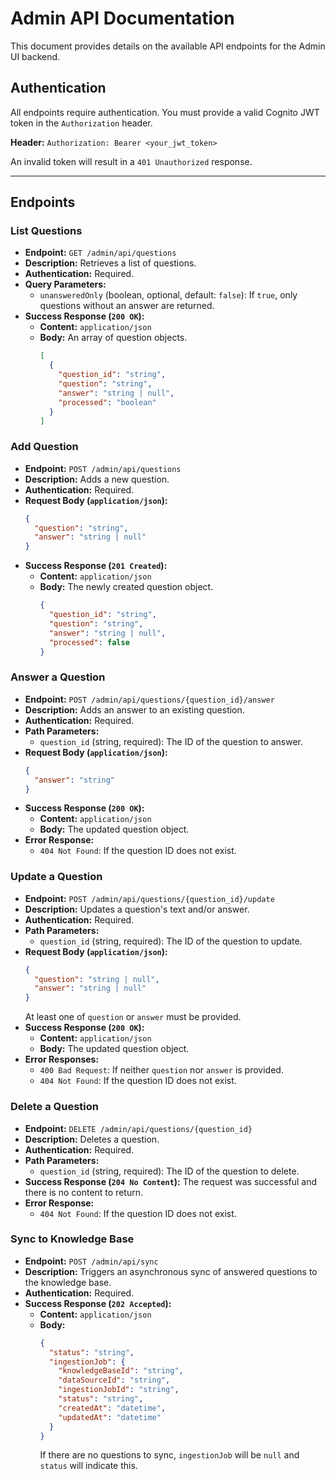 # Admin API Documentation

This document provides details on the available API endpoints for the Admin UI backend.

## Authentication

All endpoints require authentication. You must provide a valid Cognito JWT token in the `Authorization` header.

**Header:** `Authorization: Bearer <your_jwt_token>`

An invalid token will result in a `401 Unauthorized` response.

---

## Endpoints

### List Questions

- **Endpoint:** `GET /admin/api/questions`
- **Description:** Retrieves a list of questions.
- **Authentication:** Required.
- **Query Parameters:**
  - `unansweredOnly` (boolean, optional, default: `false`): If `true`, only questions without an answer are returned.
- **Success Response (`200 OK`):**
  - **Content:** `application/json`
  - **Body:** An array of question objects.
    ```json
    [
      {
        "question_id": "string",
        "question": "string",
        "answer": "string | null",
        "processed": "boolean"
      }
    ]
    ```

### Add Question

- **Endpoint:** `POST /admin/api/questions`
- **Description:** Adds a new question.
- **Authentication:** Required.
- **Request Body (`application/json`):**
  ```json
  {
    "question": "string",
    "answer": "string | null"
  }
  ```
- **Success Response (`201 Created`):**
  - **Content:** `application/json`
  - **Body:** The newly created question object.
    ```json
    {
      "question_id": "string",
      "question": "string",
      "answer": "string | null",
      "processed": false
    }
    ```

### Answer a Question

- **Endpoint:** `POST /admin/api/questions/{question_id}/answer`
- **Description:** Adds an answer to an existing question.
- **Authentication:** Required.
- **Path Parameters:**
  - `question_id` (string, required): The ID of the question to answer.
- **Request Body (`application/json`):**
  ```json
  {
    "answer": "string"
  }
  ```
- **Success Response (`200 OK`):**
  - **Content:** `application/json`
  - **Body:** The updated question object.
- **Error Response:**
  - `404 Not Found`: If the question ID does not exist.

### Update a Question

- **Endpoint:** `POST /admin/api/questions/{question_id}/update`
- **Description:** Updates a question's text and/or answer.
- **Authentication:** Required.
- **Path Parameters:**
  - `question_id` (string, required): The ID of the question to update.
- **Request Body (`application/json`):**
  ```json
  {
    "question": "string | null",
    "answer": "string | null"
  }
  ```
  At least one of `question` or `answer` must be provided.
- **Success Response (`200 OK`):**
  - **Content:** `application/json`
  - **Body:** The updated question object.
- **Error Responses:**
  - `400 Bad Request`: If neither `question` nor `answer` is provided.
  - `404 Not Found`: If the question ID does not exist.

### Delete a Question

- **Endpoint:** `DELETE /admin/api/questions/{question_id}`
- **Description:** Deletes a question.
- **Authentication:** Required.
- **Path Parameters:**
  - `question_id` (string, required): The ID of the question to delete.
- **Success Response (`204 No Content`):** The request was successful and there is no content to return.
- **Error Response:**
  - `404 Not Found`: If the question ID does not exist.

### Sync to Knowledge Base

- **Endpoint:** `POST /admin/api/sync`
- **Description:** Triggers an asynchronous sync of answered questions to the knowledge base.
- **Authentication:** Required.
- **Success Response (`202 Accepted`):**
  - **Content:** `application/json`
  - **Body:**
    ```json
    {
      "status": "string",
      "ingestionJob": {
        "knowledgeBaseId": "string",
        "dataSourceId": "string",
        "ingestionJobId": "string",
        "status": "string",
        "createdAt": "datetime",
        "updatedAt": "datetime"
      }
    }
    ```
    If there are no questions to sync, `ingestionJob` will be `null` and `status` will indicate this.
